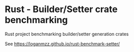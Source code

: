 # Rust - Builder/Setter crate benchmarking

Rust project benchmarking builder/setter generation crates

See https://loganmzz.github.io/rust-benchmark-setter/
